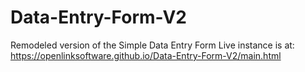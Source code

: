 # Data-Entry-Form-V2
Remodeled version of the Simple Data Entry Form
Live instance is at: https://openlinksoftware.github.io/Data-Entry-Form-V2/main.html
